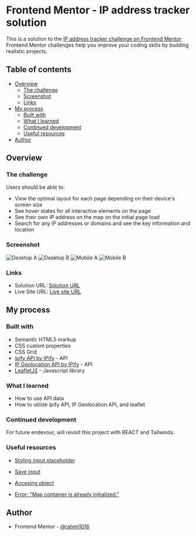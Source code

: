 # Frontend Mentor - IP address tracker solution

This is a solution to the [IP address tracker challenge on Frontend Mentor](https://www.frontendmentor.io/challenges/ip-address-tracker-I8-0yYAH0). Frontend Mentor challenges help you improve your coding skills by building realistic projects.

## Table of contents

- [Overview](#overview)
  - [The challenge](#the-challenge)
  - [Screenshot](#screenshot)
  - [Links](#links)
- [My process](#my-process)
  - [Built with](#built-with)
  - [What I learned](#what-i-learned)
  - [Continued development](#continued-development)
  - [Useful resources](#useful-resources)
- [Author](#author)

## Overview

### The challenge

Users should be able to:

- View the optimal layout for each page depending on their device's screen size
- See hover states for all interactive elements on the page
- See their own IP address on the map on the initial page load
- Search for any IP addresses or domains and see the key information and location

### Screenshot

![Desktop A](./images/Desktop%20A.png)
![Desktop B](./images/Desktop%20B.png)
![Mobile A](./images/Mobile%20A.png)
![Mobile B](./images/Mobile%20B.png)

### Links

- Solution URL: [Solution URL](https://github.com/rahmi1016/ip-address-tracker-master)
- Live Site URL: [Live site URL](https://rahmi1016.github.io/ip-address-tracker-master/)

## My process

### Built with

- Semantic HTML5 markup
- CSS custom properties
- CSS Grid
- [ipify API by IPify](https://www.ipify.org/) - API
- [IP Geolocation API by IPify](https://geo.ipify.org/) - API
- [LeafletJS](https://leafletjs.com/) - Javascript library

### What I learned

- How to use API data
- How to utilize ipify API, IP Geolocation API, and leaflet

### Continued development

For future endevour, will revisit this project with REACT and Tailwinds.

### Useful resources

- [Styling input placeholder](https://stackoverflow.com/questions/72657804/how-to-change-the-placeholder-of-an-input-in-css)

- [Save input](https://stackoverflow.com/questions/17433557/how-to-save-user-input-into-a-variable-in-html-and-javascript)

- [Accesing object](https://frontend.turing.edu/lessons/module-1/js-dot-bracket-notation.html#:~:text=We%20must%20use%20bracket%20notation,two%20words%20with%20a%20space.)

- [Error: "Map container is already initialized."](https://help.openstreetmap.org/questions/12935/error-map-container-is-already-initialized)

## Author

- Frontend Mentor - [@rahmi1016](https://www.frontendmentor.io/profile/rahmi1016)
